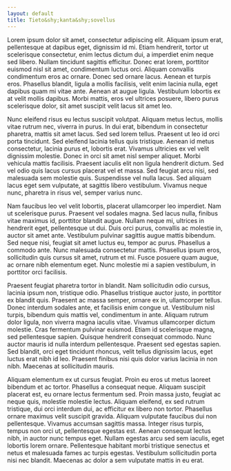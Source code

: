 ```yaml
---
layout: default
title: Tieto&shy;kanta&shy;sovellus
---
```


Lorem ipsum dolor sit amet, consectetur adipiscing elit. Aliquam ipsum erat, pellentesque at dapibus eget, dignissim id mi. Etiam hendrerit, tortor ut scelerisque consectetur, enim lectus dictum dui, a imperdiet enim neque sed libero. Nullam tincidunt sagittis efficitur. Donec erat lorem, porttitor euismod nisl sit amet, condimentum luctus orci. Aliquam convallis condimentum eros ac ornare. Donec sed ornare lacus. Aenean et turpis eros. Phasellus blandit, ligula a mollis facilisis, velit enim lacinia nulla, eget dapibus quam mi vitae ante. Aenean at augue ligula. Vestibulum lobortis ex at velit mollis dapibus. Morbi mattis, eros vel ultrices posuere, libero purus scelerisque dolor, sit amet suscipit velit lacus sit amet leo.

Nunc eleifend risus eu lectus suscipit volutpat. Aliquam metus lectus, mollis vitae rutrum nec, viverra in purus. In dui erat, bibendum in consectetur pharetra, mattis sit amet lacus. Sed sed lorem tellus. Praesent ut leo id orci porta tincidunt. Sed eleifend lacinia tellus quis tristique. Aenean id metus consectetur, lacinia purus et, lobortis erat. Vivamus ultricies ex vel velit dignissim molestie. Donec in orci sit amet nisl semper aliquet. Morbi vehicula mattis facilisis. Praesent iaculis elit non ligula hendrerit dictum. Sed vel odio quis lacus cursus placerat vel et massa. Sed feugiat arcu nisi, sed malesuada sem molestie quis. Suspendisse vel nulla lacus. Sed aliquam lacus eget sem vulputate, at sagittis libero vestibulum. Vivamus neque nunc, pharetra in risus vel, semper varius nunc.

Nam faucibus leo vel velit lobortis, placerat ullamcorper leo imperdiet. Nam ut scelerisque purus. Praesent vel sodales magna. Sed lacus nulla, finibus vitae maximus id, porttitor blandit augue. Nullam neque mi, ultrices in hendrerit eget, pellentesque ut dui. Duis orci purus, convallis ac molestie in, auctor sit amet ante. Vestibulum pulvinar sagittis augue mattis bibendum. Sed neque nisi, feugiat sit amet luctus eu, tempor ac purus. Phasellus a commodo ante. Nunc malesuada consectetur mattis. Phasellus ipsum eros, sollicitudin quis cursus sit amet, rutrum et mi. Fusce posuere quam augue, ac ornare nibh elementum eget. Nunc molestie mi a sapien vestibulum, in porttitor orci facilisis.

Praesent feugiat pharetra tortor in blandit. Nam sollicitudin odio cursus, lacinia ipsum non, tristique odio. Phasellus tristique auctor justo, in porttitor ex blandit quis. Praesent ac massa semper, ornare ex in, ullamcorper tellus. Donec interdum sodales ante, et facilisis enim congue ut. Vestibulum nisl turpis, bibendum quis mattis vel, condimentum in ante. Aliquam rutrum dolor ligula, non viverra magna iaculis vitae. Vivamus ullamcorper dictum molestie. Cras fermentum pulvinar euismod. Etiam id scelerisque magna, sed pellentesque sapien. Quisque hendrerit consequat commodo. Nunc auctor mauris id nulla interdum pellentesque. Praesent sed egestas sapien. Sed blandit, orci eget tincidunt rhoncus, velit tellus dignissim lacus, eget luctus erat nibh id leo. Praesent finibus nisi quis dolor varius lacinia in non nibh. Maecenas at sollicitudin mauris.

Aliquam elementum ex ut cursus feugiat. Proin eu eros ut metus laoreet bibendum et ac tortor. Phasellus a consequat neque. Aliquam suscipit placerat est, eu ornare lectus fermentum sed. Proin massa justo, feugiat ac neque quis, molestie molestie lectus. Aliquam eleifend, ex sed rutrum tristique, dui orci interdum dui, ac efficitur ex libero non tortor. Phasellus ornare maximus velit suscipit gravida. Aliquam vulputate faucibus dui non pellentesque. Vivamus accumsan sagittis massa. Integer risus turpis, tempus non orci ut, pellentesque egestas est. Aenean consequat lectus nibh, in auctor nunc tempus eget. Nullam egestas arcu sed sem iaculis, eget lobortis lorem ornare. Pellentesque habitant morbi tristique senectus et netus et malesuada fames ac turpis egestas. Vestibulum sollicitudin porta nisi nec blandit. Maecenas ac dolor a sem vulputate mattis in eu erat. 
